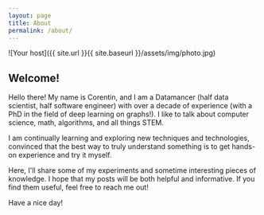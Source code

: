 ```yaml
---
layout: page
title: About
permalink: /about/
---
```


![Your host]({{ site.url }}{{ site.baseurl }}/assets/img/photo.jpg)

## Welcome!

Hello there!
My name is Corentin, and I am a Datamancer (half data scientist, half software engineer) with over a decade of experience (with a PhD in the field of deep learning on graphs!).
I like to talk about computer science, math, algorithms, and all things STEM.

I am continually learning and exploring new techniques and technologies, convinced that the best way to truly understand something is to get hands-on experience and try it myself.

Here, I'll share some of my experiments and sometime interesting pieces of knowledge.
I hope that my posts will be both helpful and informative. If you find them useful, feel free to reach me out!

Have a nice day!

